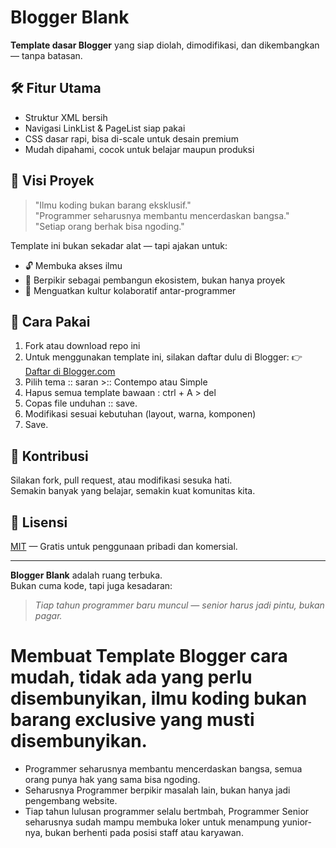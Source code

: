 # Blogger Blank

**Template dasar Blogger** yang siap diolah, dimodifikasi, dan dikembangkan — tanpa batasan.

## 🛠️ Fitur Utama
- Struktur XML bersih
- Navigasi LinkList & PageList siap pakai
- CSS dasar rapi, bisa di-scale untuk desain premium
- Mudah dipahami, cocok untuk belajar maupun produksi

## 🎯 Visi Proyek

> "Ilmu koding bukan barang eksklusif."  
> "Programmer seharusnya membantu mencerdaskan bangsa."  
> "Setiap orang berhak bisa ngoding."

Template ini bukan sekadar alat — tapi ajakan untuk:
- 🔓 Membuka akses ilmu
- 🧠 Berpikir sebagai pembangun ekosistem, bukan hanya proyek
- 🤝 Menguatkan kultur kolaboratif antar-programmer

## 🧰 Cara Pakai
1. Fork atau download repo ini
2. Untuk menggunakan template ini, silakan daftar dulu di Blogger:
👉 [Daftar di Blogger.com](https://www.blogger.com)
3. Pilih tema :: saran >:: Contempo atau Simple
4. Hapus semua template bawaan : ctrl + A > del
5. Copas file unduhan :: save. 
6. Modifikasi sesuai kebutuhan (layout, warna, komponen)
7. Save.

## 🙌 Kontribusi
Silakan fork, pull request, atau modifikasi sesuka hati.  
Semakin banyak yang belajar, semakin kuat komunitas kita.

## 🔖 Lisensi
[MIT](LICENSE) — Gratis untuk penggunaan pribadi dan komersial.

---

**Blogger Blank** adalah ruang terbuka.  
Bukan cuma kode, tapi juga kesadaran:  
> *Tiap tahun programmer baru muncul — senior harus jadi pintu, bukan pagar.*


# Membuat Template Blogger cara mudah, tidak ada yang perlu disembunyikan, ilmu koding bukan barang exclusive yang musti disembunyikan.
- Programmer seharusnya membantu mencerdaskan bangsa, semua orang punya hak yang sama bisa ngoding.
- Seharusnya Programmer berpikir masalah lain, bukan hanya jadi pengembang website.
- Tiap tahun lulusan programmer selalu bertmbah, Programmer Senior seharusnya sudah mampu membuka loker untuk menampung yunior-nya, bukan berhenti pada posisi staff atau karyawan.
